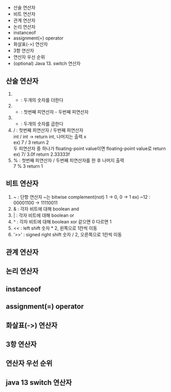* 산술 연산자
* 비트 연산자
* 관계 연산자
* 논리 연산자
* instanceof
* assignment(=) operator
* 화살표(->) 연산자
* 3항 연산자
* 연산자 우선 순위
* (optional) Java 13. switch 연산자

## 산술 연산자
1. + : 두개의 숫자를 더한다
2. - : 첫번째 피연산자 - 두번째 피연산자
3. * : 두개의 숫자를 곱한다
4. / : 첫번째 피연산자 / 두번째 피연산자
<br/>int / int -> return int, 나머지는 출력 x
<br/>ex) 7 / 3 return 2
<br/>두 피연산자 중 하나가 floating-point value이면 floating-point value로 return
<br/>ex) 7/ 3.0f return 2.33333f
5. % : 첫번째 피연산자 / 두번째 피연산자를 한 후 나머지 출력
<br/> 7 % 3 return 1

## 비트 연산자
1. ~ : 단항 연산자 ~는 bitwise complement(not) 1 -> 0, 0 -> 1
ex) ~12 : 00001100 -> 11110011
2. & : 각자 비트에 대해 boolean and
3. | : 각자 비트에 대해 boolean or
4. ^ : 각자 비트에 대해 boolean xor 같으면 0 다르면 1
5. << : left shift 숫자 * 2, 왼쪽으로 1칸씩 이동
6. '>>' : signed right shift 숫자 / 2, 오른쪽으로 1칸씩 이동 

## 관계 연산자

## 논리 연산자

## instanceof

## assignment(=) operator

## 화살표(->) 연산자

## 3항 연산자

## 연산자 우선 순위

## java 13 switch 연산자
